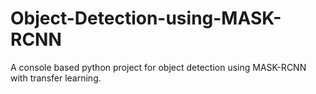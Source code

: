 # Object-Detection-using-MASK-RCNN
A console based python project for object detection using MASK-RCNN with transfer learning. 

